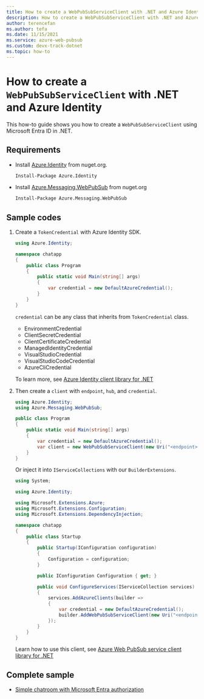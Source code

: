 ```yaml
---
title: How to create a WebPubSubServiceClient with .NET and Azure Identity
description: How to create a WebPubSubServiceClient with .NET and Azure Identity
author: terencefan
ms.author: tefa
ms.date: 11/15/2021
ms.service: azure-web-pubsub
ms.custom: devx-track-dotnet
ms.topic: how-to
---
```


# How to create a `WebPubSubServiceClient` with .NET and Azure Identity

This how-to guide shows you how to create a `WebPubSubServiceClient` using Microsoft Entra ID in .NET.

## Requirements

- Install [Azure.Identity](https://www.nuget.org/packages/Azure.Identity) from nuget.org.

  ```bash
  Install-Package Azure.Identity
  ```

- Install [Azure.Messaging.WebPubSub](https://www.nuget.org/packages/Azure.Messaging.WebPubSub) from nuget.org

  ```bash
  Install-Package Azure.Messaging.WebPubSub
  ```

## Sample codes

1. Create a `TokenCredential` with Azure Identity SDK.

   ```C#
   using Azure.Identity;

   namespace chatapp
   {
       public class Program
       {
           public static void Main(string[] args)
           {
               var credential = new DefaultAzureCredential();
           }
       }
   }
   ```

   `credential` can be any class that inherits from `TokenCredential` class.

   - EnvironmentCredential
   - ClientSecretCredential
   - ClientCertificateCredential
   - ManagedIdentityCredential
   - VisualStudioCredential
   - VisualStudioCodeCredential
   - AzureCliCredential

   To learn more, see [Azure Identity client library for .NET](/dotnet/api/overview/azure/identity-readme)

2. Then create a `client` with `endpoint`, `hub`, and `credential`.

   ```C#
   using Azure.Identity;
   using Azure.Messaging.WebPubSub;

   public class Program
   {
       public static void Main(string[] args)
       {
           var credential = new DefaultAzureCredential();
           var client = new WebPubSubServiceClient(new Uri("<endpoint>"), "<hub>", credential);
       }
   }
   ```

   Or inject it into `IServiceCollections` with our `BuilderExtensions`.

   ```C#
   using System;

   using Azure.Identity;

   using Microsoft.Extensions.Azure;
   using Microsoft.Extensions.Configuration;
   using Microsoft.Extensions.DependencyInjection;

   namespace chatapp
   {
       public class Startup
       {
           public Startup(IConfiguration configuration)
           {
               Configuration = configuration;
           }

           public IConfiguration Configuration { get; }

           public void ConfigureServices(IServiceCollection services)
           {
               services.AddAzureClients(builder =>
               {
                   var credential = new DefaultAzureCredential();
                   builder.AddWebPubSubServiceClient(new Uri("<endpoint>"), "<hub>", credential);
               });
           }
       }
   }
   ```

   Learn how to use this client, see [Azure Web PubSub service client library for .NET](/dotnet/api/overview/azure/messaging.webpubsub-readme)

## Complete sample

- [Simple chatroom with Microsoft Entra authorization](https://github.com/Azure/azure-webpubsub/tree/main/samples/csharp/chatapp-aad)
